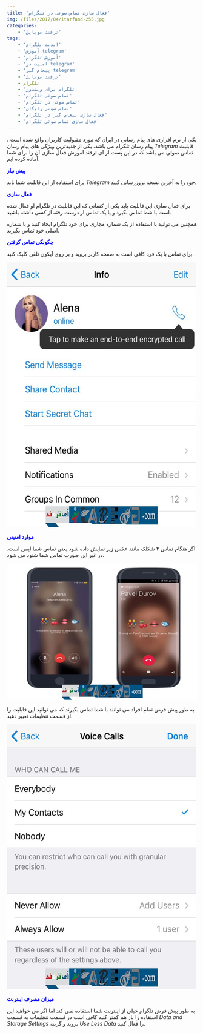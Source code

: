 ```yaml
---
title: 'فعال سازی تماس صوتی در تلگرام'
img: /files/2017/04/itarfand-255.jpg
categories:
    - 'ترفند موبایل'
tags:
    - 'آپدیت تلگرام'
    - 'آموزش telegram'
    - 'آموزش تلگرام'
    - 'امنیت در telegram'
    - 'پیغام گیر telegram'
    - 'ترفند موبایل'
    - تلگرام
    - 'تلگرام برای ویندوز'
    - 'تماس صوتی تلگرام'
    - 'تماس صوتی در تلگرام'
    - 'تماس صوتی رایگان'
    - 'فعال سازی پیغام گیر در تلگرام'
    - 'فعال سازی تماس صوتی تلگرام'
---
```


یکی از نرم افزاری های پیام رسانی در ایران که مورد مقبولیت کاربران واقع شده است ، پیام رسان تلگرام می باشد. یکی از جدیدترین ویژگی های پیام رسان *Telegram* قابلیت تماس صوتی می باشد که در این پست از آی ترفند آموزش فعال سازی آن را برای شما آماده کرده ایم.

<span style="color: #0000ff;">**پیش نیاز**</span>

برای استفاده از این قابلیت شما باید *Telegram* خود را به آخرین نسخه بروزرسانی کنید.

<span style="color: #0000ff;">**فعال سازی**</span>

برای فعال سازی این قابلیت باید یکی از کسانی که این قابلیت در تلگرام او فعال شده است با شما تماس بگیرد و یا یک تماس از درست رفته از کسی داشته باشید.

همچنین می توانید با استفاده از یک شماره مجازی برای خود تلگرام ایجاد کنید و با شماره اصلی خود تماس بگیرید.

<span style="color: #0000ff;">**چگونگی تماس گرفتن**</span>

برای تماس با یک فرد کافی است به صفحه کاربر بروید و بر روی آیکون تلفن کلیک کنید.

![mhkarami97](/files/2017/04/itarfand-253.jpg)  

<span style="color: #0000ff;">**موارد امنیتی**</span>

اگر هنگام تماس ۴ شکلک مانند عکس زیر نمایش داده شود یعنی تماس شما ایمن است. در غیر این صورت تماس شما شنود می شود.

![mhkarami97](/files/2017/04/itarfand-251.jpg)  

به طور پیش فرض تمام افراد می توانند با شما تماس بگیرند که می توانید این قابلیت را از قسمت تنظیمات تغییر دهید.

![mhkarami97](/files/2017/04/itarfand-252.jpg)  

<span style="color: #0000ff;">**میزان مصرف اینترنت**</span>

به طور پیش فرض تلگرام خیلی از اینترنت شما استفاده نمی کند اما اگر می خواهید این استفاده را باز هم کمتر کنید کافی است در قسمت تنظیمات به قسمت *Data and Storage Settings* بروید و گزینه *Use Less Data* را فعال کنید.